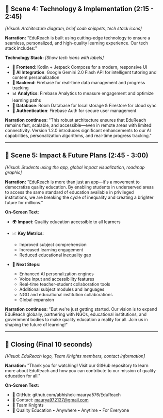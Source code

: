 ## 🎥 Scene 4: Technology & Implementation (2:15 - 2:45)
*[Visual: Architecture diagram, brief code snippets, tech stack icons]*

**Narration:**
"EduReach is built using cutting-edge technology to ensure a seamless, personalized, and high-quality learning experience. Our tech stack includes:"

**Technology Stack:**
*[Show tech icons with labels]*
- 🎨 **Frontend**: Kotlin + Jetpack Compose for a modern, responsive UI
- 🧠 **AI Integration**: Google Gemini 2.0 Flash API for intelligent tutoring and content personalization
- 🔗 **Backend**: Firebase for real-time data management and progress tracking
- 📊 **Analytics**: Firebase Analytics to measure engagement and optimize learning paths
- 📂 **Database**: Room Database for local storage & Firestore for cloud sync
- 🔐 **Authentication**: Firebase Auth for secure user management

**Narration continues:**
"This robust architecture ensures that EduReach remains fast, scalable, and accessible—even in remote areas with limited connectivity. Version 1.2.0 introduces significant enhancements to our AI capabilities, personalization algorithms, and real-time progress tracking."

---

## 🎥 Scene 5: Impact & Future Plans (2:45 - 3:00)
*[Visual: Students using the app, global impact visualization, roadmap graphic]*

**Narration:**
"EduReach is more than just an app—it's a movement to democratize quality education. By enabling students in underserved areas to access the same standard of education available in privileged institutions, we are breaking the cycle of inequality and creating a brighter future for millions."

**On-Screen Text:**
- 🌍 **Impact**: Quality education accessible to all learners
- 📈 **Key Metrics**: 
  - Improved subject comprehension
  - Increased learning engagement
  - Reduced educational inequality gap

- 🚀 **Next Steps**: 
  - Enhanced AI personalization engines
  - Voice input and accessibility features
  - Real-time teacher-student collaboration tools
  - Additional subject modules and languages
  - NGO and educational institution collaborations
  - Global expansion

**Narration continues:**
"But we're just getting started. Our vision is to expand EduReach globally, partnering with NGOs, educational institutions, and government bodies to make quality education a reality for all. Join us in shaping the future of learning!"

---

## 🎥 Closing (Final 10 seconds)
*[Visual: EduReach logo, Team Knights members, contact information]*

**Narration:**
"Thank you for watching! Visit our GitHub repository to learn more about EduReach and how you can contribute to our mission of quality education for all."

**On-Screen Text:**
- 🔗 GitHub: github.com/abhishek-maurya576/EduReach
- 📧 Contact: maurya972137@gmail.com
- 👥 Team Knights
- 🌟 Quality Education • Anywhere • Anytime • For Everyone
